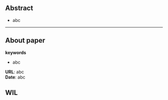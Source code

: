   
## Abstract
- abc



---
## About paper

**keywords**
- abc

**URL**: abc  
**Date**: abc



## WIL
